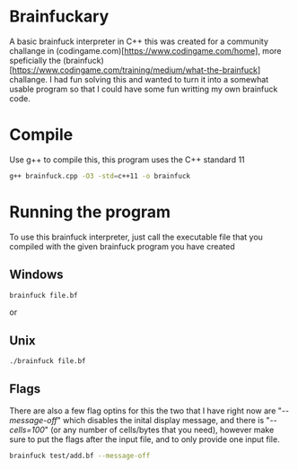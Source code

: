 # Brainfuckary
A basic brainfuck interpreter in C++ this was created for a community challange in (codingame.com)[https://www.codingame.com/home], more speficially the (brainfuck)[https://www.codingame.com/training/medium/what-the-brainfuck] challange. I had fun solving this and wanted to turn it into a somewhat usable program so that I could have some fun writting my own brainfuck code.

# Compile
Use g++ to compile this, this program uses the C++ standard 11
```bash
g++ brainfuck.cpp -O3 -std=c++11 -o brainfuck
```

# Running the program
To use this brainfuck interpreter, just call the executable file that you compiled with the given brainfuck program you have created
## Windows
```bash
brainfuck file.bf
```
or
## Unix
```bash
./brainfuck file.bf
```

## Flags
There are also a few flag optins for this the two that I have right now are "*--message-off*" which disables the inital display message, and there is "*--cells=100*" (or any number of cells/bytes that you need), however make sure to put the flags after the input file, and to only provide one input file. 
```bash
brainfuck test/add.bf --message-off
```
